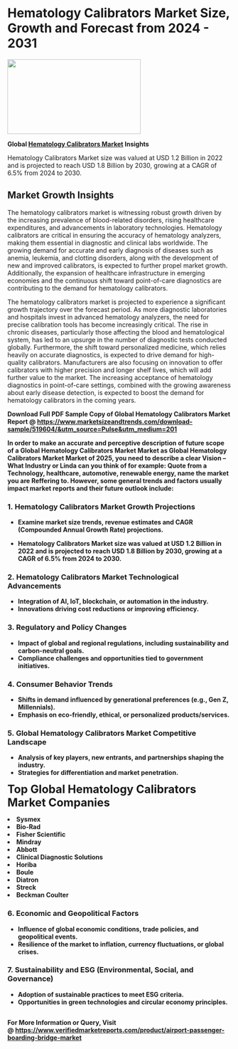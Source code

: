 <H1>Hematology Calibrators Market Size, Growth and Forecast from 2024 - 2031</H1><img class="aligncenter size-medium wp-image-584254" src="https://thirdeyenews.in/wp-content/uploads/2024/09/Global-Market-Research-300x168.jpeg" alt="" width="300" height="168" /><p><strong>Global&nbsp;<a href="https://www.marketsizeandtrends.com/download-sample/519604/&amp;utm_source=Pulse&amp;utm_medium=201">Hematology Calibrators Market</a> Insights</strong></p><p>Hematology Calibrators Market size was valued at USD 1.2 Billion in 2022 and is projected to reach USD 1.8 Billion by 2030, growing at a CAGR of 6.5% from 2024 to 2030.</p><p><h2>Market Growth Insights</h2> <p>The hematology calibrators market is witnessing robust growth driven by the increasing prevalence of blood-related disorders, rising healthcare expenditures, and advancements in laboratory technologies. Hematology calibrators are critical in ensuring the accuracy of hematology analyzers, making them essential in diagnostic and clinical labs worldwide. The growing demand for accurate and early diagnosis of diseases such as anemia, leukemia, and clotting disorders, along with the development of new and improved calibrators, is expected to further propel market growth. Additionally, the expansion of healthcare infrastructure in emerging economies and the continuous shift toward point-of-care diagnostics are contributing to the demand for hematology calibrators.</p> <p><strong></strong></p> <p>The hematology calibrators market is projected to experience a significant growth trajectory over the forecast period. As more diagnostic laboratories and hospitals invest in advanced hematology analyzers, the need for precise calibration tools has become increasingly critical. The rise in chronic diseases, particularly those affecting the blood and hematological system, has led to an upsurge in the number of diagnostic tests conducted globally. Furthermore, the shift toward personalized medicine, which relies heavily on accurate diagnostics, is expected to drive demand for high-quality calibrators. Manufacturers are also focusing on innovation to offer calibrators with higher precision and longer shelf lives, which will add further value to the market. The increasing acceptance of hematology diagnostics in point-of-care settings, combined with the growing awareness about early disease detection, is expected to boost the demand for hematology calibrators in the coming years.</p> <p><strong></p><p><span class=""><strong>Download Full PDF Sample Copy of Global Hematology Calibrators Market Report</strong> @ <a href="https://www.marketsizeandtrends.com/download-sample/519604/&amp;utm_source=Pulse&amp;utm_medium=201" target="_blank">https://www.marketsizeandtrends.com/download-sample/519604/&amp;utm_source=Pulse&amp;utm_medium=201</a></span></p><p>In order to make an accurate and perceptive description of future scope of a Global&nbsp;Hematology Calibrators Market Market as Global&nbsp;Hematology Calibrators Market Market of 2025, you need to describe a clear Vision &ndash; What Industry or Linda can you think of for example: Quote from a Technology, healthcare, automotive, renewable energy, name the market you are Reffering to. However, some general trends and factors usually impact market reports and their future outlook include:</p><h3>1.&nbsp;<strong>Hematology Calibrators Market Growth Projections</strong></h3><ul><li>Examine market size trends, revenue estimates and CAGR (Compounded Annual Growth Rate) projections.</li><li><p>Hematology Calibrators Market size was valued at USD 1.2 Billion in 2022 and is projected to reach USD 1.8 Billion by 2030, growing at a CAGR of 6.5% from 2024 to 2030.</p></li></ul><h3>2.&nbsp;<strong>Hematology Calibrators Market Technological Advancements</strong></h3><ul><li>Integration of AI, IoT, blockchain, or automation in the industry.</li><li>Innovations driving cost reductions or improving efficiency.</li></ul><h3>3.&nbsp;<strong>Regulatory and Policy Changes</strong></h3><ul><li>Impact of global and regional regulations, including sustainability and carbon-neutral goals.</li><li>Compliance challenges and opportunities tied to government initiatives.</li></ul><h3>4.&nbsp;<strong>Consumer Behavior Trends</strong></h3><ul><li>Shifts in demand influenced by generational preferences (e.g., Gen Z, Millennials).</li><li>Emphasis on eco-friendly, ethical, or personalized products/services.</li></ul><h3>5.&nbsp;<strong>Global Hematology Calibrators Market Competitive Landscape</strong></h3><ul><li>Analysis of key players, new entrants, and partnerships shaping the industry.</li><li>Strategies for differentiation and market penetration.</li></ul><p data-pm-slice="1 1 []"><span style="color: inherit; font-family: inherit; font-size: 25px;">Top Global Hematology Calibrators Market Companies</span></p><div class="" data-test-id=""><p><li>Sysmex</li><li> Bio-Rad</li><li> Fisher Scientific</li><li> Mindray</li><li> Abbott</li><li> Clinical Diagnostic Solutions</li><li> Horiba</li><li> Boule</li><li> Diatron</li><li> Streck</li><li> Beckman Coulter</li></p></div><h3>6.&nbsp;<strong>Economic and Geopolitical Factors</strong></h3><ul><li>Influence of global economic conditions, trade policies, and geopolitical events.</li><li>Resilience of the market to inflation, currency fluctuations, or global crises.</li></ul><h3>7.&nbsp;<strong>Sustainability and ESG (Environmental, Social, and Governance)</strong></h3><ul><li>Adoption of sustainable practices to meet ESG criteria.</li><li>Opportunities in green technologies and circular economy principles.</li></ul><h2><strong style="font-size: 14px;">For More Information or Query, Visit @&nbsp;</strong><a style="background-color: #ffffff; font-size: 14px;" href="https://www.marketsizeandtrends.com/report/hematology-calibrators-market/" target="_blank">https://www.verifiedmarketreports.com/product/airport-passenger-boarding-bridge-market</a></h2>
